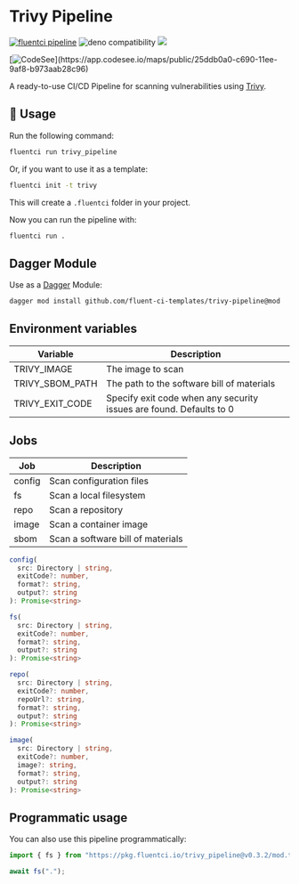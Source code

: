 # Trivy Pipeline

[![fluentci pipeline](https://img.shields.io/badge/dynamic/json?label=pkg.fluentci.io&labelColor=%23000&color=%23460cf1&url=https%3A%2F%2Fapi.fluentci.io%2Fv1%2Fpipeline%2Ftrivy_pipeline&query=%24.version)](https://pkg.fluentci.io/trivy_pipeline)
![deno compatibility](https://shield.deno.dev/deno/^1.37)
[![](https://img.shields.io/codecov/c/gh/fluent-ci-templates/trivy-pipeline)](https://codecov.io/gh/fluent-ci-templates/trivy-pipeline)

[![CodeSee](https://codesee-docs.s3.amazonaws.com/badge.svg?)](https://app.codesee.io/maps/public/25ddb0a0-c690-11ee-9af8-b973aab28c96)

A ready-to-use CI/CD Pipeline for scanning vulnerabilities using [Trivy](https://trivy.dev/).

## 🚀 Usage

Run the following command:

```bash
fluentci run trivy_pipeline
```

Or, if you want to use it as a template:

```bash
fluentci init -t trivy
```

This will create a `.fluentci` folder in your project.

Now you can run the pipeline with:

```bash
fluentci run .
```

## Dagger Module

Use as a [Dagger](https://dagger.io) Module:

```bash
dagger mod install github.com/fluent-ci-templates/trivy-pipeline@mod
```


## Environment variables

| Variable                | Description                                                         |
| ----------------------- | ------------------------------------------------------------------- |
| TRIVY_IMAGE             | The image to scan                                                   |
| TRIVY_SBOM_PATH         | The path to the software bill of materials                          |
| TRIVY_EXIT_CODE         | Specify exit code when any security issues are found. Defaults to 0 |

## Jobs

| Job      | Description                                   |
| -------- | --------------------------------------------- |
| config   | Scan configuration files                      |
| fs       | Scan a local filesystem                       |
| repo     | Scan a repository                             |
| image    | Scan a container image                        |
| sbom     | Scan a software bill of materials             |

```typescript
config(
  src: Directory | string,
  exitCode?: number,
  format?: string,
  output?: string
): Promise<string>

fs(
  src: Directory | string,
  exitCode?: number,
  format?: string,
  output?: string
): Promise<string>

repo(
  src: Directory | string,
  exitCode?: number,
  repoUrl?: string,
  format?: string,
  output?: string
): Promise<string>

image(
  src: Directory | string,
  exitCode?: number,
  image?: string,
  format?: string,
  output?: string
): Promise<string>


```
## Programmatic usage

You can also use this pipeline programmatically:

```ts
import { fs } from "https://pkg.fluentci.io/trivy_pipeline@v0.3.2/mod.ts";

await fs(".");
```
